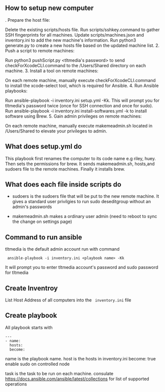 ## How to setup new computer
. Prepare the host file:

Delete the existing scripts/hosts file.
Run scripts/sshkey.command to gather SSH fingerprints for all machines.
Update scripts/machines.json and inventory.ini to add the new machine's information.
Run python3 generate.py to create a new hosts file based on the updated machine list.
2. Push a script to remote machines:

Run python3 pushScript.py <tltmedia's password> to send checkForXcodeCLI.command to the /Users/Shared directory on each machine.
3. Install a tool on remote machines:

On each remote machine, manually execute checkForXcodeCLI.command to install the xcode-select tool, which is required for Ansible.
4. Run Ansible playbooks:

Run ansible-playbook -i inventory.ini setup.yml -Kk. This will prompt you for tltmedia's password twice (once for SSH connection and once for sudo).
Run ansible-playbook -i inventory.ini install-softwares.yml -k to install software using Brew.
5. Gain admin privileges on remote machines:

On each remote machine, manually execute makemeadmin.sh located in /Users/Shared to elevate your privileges to admin.

## What does setup.yml do
This playbook first renames the computer to its code name e.g riley, huey. Then sets the permissions for brew. It sends makemeadmin.sh, hosts,and sudoers file to the remote machines. Finally it installs brew.

## What does each file inside scripts do
- sudoers is the sudoers file that will be put to the new remote machine. It gives a standard user privilgies to run sudo deseditgroup without an admin's passwords

- makemeadmin.sh makes a ordinary user admin (need to reboot to sync the change on settings page)

## Command to run ansible
tltmedia is the default admin account 
run with command
```
 ansible-playbook -i inventory.ini <playbook name> -Kk
```
It will prompt you to enter tltmedia account's password and sudo password for tltmedia

## Create Inventroy

List Host Address of all computers into the ``` inventory.ini``` file

## Create playbook

All playbook starts with
```
---
- name: 
  hosts: 
  become: 

```

name is the playbook name.
host is the hosts in inventory.ini
become: true enable sudo on controlled node

task is the task to be run on each machine. consulate https://docs.ansible.com/ansible/latest/collections for list of supported operations
